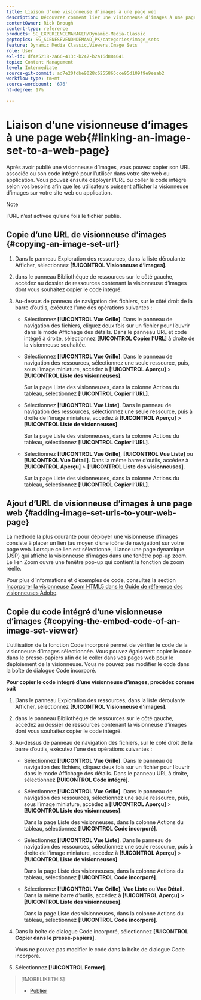 ```yaml
---
title: Liaison d’une visionneuse d’images à une page web
description: Découvrez comment lier une visionneuse d’images à une page web dans Adobe Dynamic Media Classic.
contentOwner: Rick Brough
content-type: reference
products: SG_EXPERIENCEMANAGER/Dynamic-Media-Classic
geptopics: SG_SCENESEVENONDEMAND_PK/categories/image_sets
feature: Dynamic Media Classic,Viewers,Image Sets
role: User
exl-id: df4e5218-2a66-413c-b247-b2a16d884041
topic: Content Management
level: Intermediate
source-git-commit: ad7e20fdbe9028c6255865cce95d109f9e9eeab2
workflow-type: tm+mt
source-wordcount: '676'
ht-degree: 17%

---
```


# Liaison d’une visionneuse d’images à une page web{#linking-an-image-set-to-a-web-page}

Après avoir publié une visionneuse d’images, vous pouvez copier son URL associée ou son code intégré pour l’utiliser dans votre site web ou application. Vous pouvez ensuite déployer l’URL ou coller le code intégré selon vos besoins afin que les utilisateurs puissent afficher la visionneuse d’images sur votre site web ou application.

>[!NOTE]
>
>l’URL n’est activée qu’une fois le fichier publié.

## Copie d’une URL de visionneuse d’images {#copying-an-image-set-url}

1. Dans le panneau Exploration des ressources, dans la liste déroulante Afficher, sélectionnez **[!UICONTROL Visionneuse d’images]**.
1. dans le panneau Bibliothèque de ressources sur le côté gauche, accédez au dossier de ressources contenant la visionneuse d’images dont vous souhaitez copier le code intégré.
1. Au-dessus de panneau de navigation des fichiers, sur le côté droit de la barre d’outils, exécutez l’une des opérations suivantes :

   * Sélectionnez **[!UICONTROL Vue Grille]**. Dans le panneau de navigation des fichiers, cliquez deux fois sur un fichier pour l’ouvrir dans le mode Affichage des détails. Dans le panneau URL et code intégré à droite, sélectionnez **[!UICONTROL Copier l’URL]** à droite de la visionneuse souhaitée.
   * Sélectionnez **[!UICONTROL Vue Grille]**. Dans le panneau de navigation des ressources, sélectionnez une seule ressource, puis, sous l’image miniature, accédez à **[!UICONTROL Aperçu]** > **[!UICONTROL Liste des visionneuses]**.

     Sur la page Liste des visionneuses, dans la colonne Actions du tableau, sélectionnez **[!UICONTROL Copier l’URL]**.

   * Sélectionnez **[!UICONTROL Vue Liste]**. Dans le panneau de navigation des ressources, sélectionnez une seule ressource, puis à droite de l’image miniature, accédez à **[!UICONTROL Aperçu]** > **[!UICONTROL Liste de visionneuses]**.

     Sur la page Liste des visionneuses, dans la colonne Actions du tableau, sélectionnez **[!UICONTROL Copier l’URL]**.

   * Sélectionnez **[!UICONTROL Vue Grille]**, **[!UICONTROL Vue Liste]** ou **[!UICONTROL Vue Détail]**. Dans la même barre d’outils, accédez à **[!UICONTROL Aperçu]** > **[!UICONTROL Liste des visionneuses]**.

     Sur la page Liste des visionneuses, dans la colonne Actions du tableau, sélectionnez **[!UICONTROL Copier l’URL]**.

## Ajout d’URL de visionneuse d’images à une page web {#adding-image-set-urls-to-your-web-page}

La méthode la plus courante pour déployer une visionneuse d’images consiste à placer un lien (au moyen d’une icône de navigation) sur votre page web. Lorsque ce lien est sélectionné, il lance une page dynamique (JSP) qui affiche la visionneuse d’images dans une fenêtre pop-up zoom. Le lien Zoom ouvre une fenêtre pop-up qui contient la fonction de zoom réelle.

Pour plus d’informations et d’exemples de code, consultez la section [Incorporer la visionneuse Zoom HTML5 dans le Guide de référence des visionneuses Adobe](https://experienceleague.adobe.com/en/docs/dynamic-media-developer-resources/library/viewers-aem-assets-dmc/zoom/c-html5-20-zoom-viewer-about#section-e1c3106f5b3e445d9b95be337c2f94e2).

## Copie du code intégré d’une visionneuse d’images {#copying-the-embed-code-of-an-image-set-viewer}

L’utilisation de la fonction Code incorporé permet de vérifier le code de la visionneuse d’images sélectionnée. Vous pouvez également copier le code dans le presse-papiers afin de le coller dans vos pages web pour le déploiement de la visionneuse. Vous ne pouvez pas modifier le code dans la boîte de dialogue Code incorporé.

**Pour copier le code intégré d’une visionneuse d’images, procédez comme suit**

1. Dans le panneau Exploration des ressources, dans la liste déroulante Afficher, sélectionnez **[!UICONTROL Visionneuse d’images]**.
1. dans le panneau Bibliothèque de ressources sur le côté gauche, accédez au dossier de ressources contenant la visionneuse d’images dont vous souhaitez copier le code intégré.
1. Au-dessus de panneau de navigation des fichiers, sur le côté droit de la barre d’outils, exécutez l’une des opérations suivantes :

   * Sélectionnez **[!UICONTROL Vue Grille]**. Dans le panneau de navigation des fichiers, cliquez deux fois sur un fichier pour l’ouvrir dans le mode Affichage des détails. Dans le panneau URL à droite, sélectionnez **[!UICONTROL Code intégré]**.
   * Sélectionnez **[!UICONTROL Vue Grille]**. Dans le panneau de navigation des ressources, sélectionnez une seule ressource, puis, sous l’image miniature, accédez à **[!UICONTROL Aperçu]** > **[!UICONTROL Liste des visionneuses]**.

     Dans la page Liste des visionneuses, dans la colonne Actions du tableau, sélectionnez **[!UICONTROL Code incorporé]**.

   * Sélectionnez **[!UICONTROL Vue Liste]**. Dans le panneau de navigation des ressources, sélectionnez une seule ressource, puis à droite de l’image miniature, accédez à **[!UICONTROL Aperçu]** > **[!UICONTROL Liste de visionneuses]**.

     Dans la page Liste des visionneuses, dans la colonne Actions du tableau, sélectionnez **[!UICONTROL Code incorporé]**.

   * Sélectionnez **[!UICONTROL Vue Grille]**, **Vue Liste** ou **Vue Détail**. Dans la même barre d’outils, accédez à **[!UICONTROL Aperçu]** > **[!UICONTROL Liste des visionneuses]**.

     Dans la page Liste des visionneuses, dans la colonne Actions du tableau, sélectionnez **[!UICONTROL Code incorporé]**.

1. Dans la boîte de dialogue Code incorporé, sélectionnez **[!UICONTROL Copier dans le presse-papiers]**.

   Vous ne pouvez pas modifier le code dans la boîte de dialogue Code incorporé.

1. Sélectionnez **[!UICONTROL Fermer]**.

>[!MORELIKETHIS]
>
>* [Publier](publishing-files.md#publishing_files)
